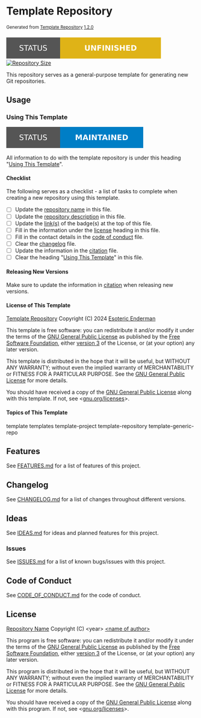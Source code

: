 # Template Repository

<sup>Generated from [Template Repository](https://github.com/esoterictemplates/template-repository) [1.2.0](https://github.com/esoterictemplates/template-repository/tree/1.2.0)</sup>

[![Project Status: Unfinished](./.assets/images/badges/status/unfinished.svg)](./) [![Repository Size](https://img.shields.io/github/repo-size/esoterictemplates/template-repository?style=for-the-badge&logo=github&label=Repository%20size)](./)

This repository serves as a general-purpose template for generating new Git repositories.

## Usage

### Using This Template

[![Project Status: Maintained](./.assets/images/badges/status/maintained.svg)](./)

All information to do with the template repository is under this heading "[Using This Template](#using-this-template)".

#### Checklist

The following serves as a checklist - a list of tasks to complete when creating a new repository using this template.

- [ ] Update the [repository name](#template-repository) in this file.
- [ ] Update the [repository description](#template-repository) in this file.
- [ ] Update the [link(s)](#template-repository) of the badge(s) at the top of this file.
- [ ] Fill in the information under the [license](#license) heading in this file.
- [ ] Fill in the contact details in the [code of conduct](./CODE_OF_CONDUCT.md) file.
- [ ] Clear the [changelog](./CHANGELOG.md) file.
- [ ] Update the information in the [citation](./CITATION.cff) file.
- [ ] Clear the heading "[Using This Template](#using-this-template)" in this file.

#### Releasing New Versions

Make sure to update the information in [citation](./CITATION.cff) when releasing new versions.

#### License of This Template

[Template Repository](https://github.com/esoterictemplates/template-repository) Copyright (C) 2024 [Esoteric Enderman](https://enderman.dev)

This template is free software: you can redistribute it and/or modify it under the terms of the [GNU General Public License](./LICENSE) as published by the [Free Software Foundation](https://www.fsf.org/), either [version 3](./LICENSE) of the License, or (at your option) any later version.

This template is distributed in the hope that it will be useful, but WITHOUT ANY WARRANTY; without even the implied warranty of MERCHANTABILITY or FITNESS FOR A PARTICULAR PURPOSE. See the [GNU General Public License](./LICENSE) for more details.

You should have received a copy of the [GNU General Public License](./LICENSE) along with this template. If not, see <[gnu.org/licenses](https://www.gnu.org/licenses/)>.

#### Topics of This Template

template templates template-project template-repository template-generic-repo

## Features

See [FEATURES.md](./FEATURES.md) for a list of features of this project.

## Changelog

See [CHANGELOG.md](./CHANGELOG.md) for a list of changes throughout different versions.

## Ideas

See [IDEAS.md](./IDEAS.md) for ideas and planned features for this project.

### Issues

See [ISSUES.md](./ISSUES.md) for a list of known bugs/issues with this project.

## Code of Conduct

See [CODE_OF_CONDUCT.md](./CODE_OF_CONDUCT.md) for the code of conduct.

## License

[Repository Name](./) Copyright (C) \<year> [\<name of author>](https://author.xyz)

This program is free software: you can redistribute it and/or modify it under the terms of the [GNU General Public License](./LICENSE) as published by the [Free Software Foundation](https://www.fsf.org/), either [version 3](./LICENSE) of the License, or (at your option) any later version.

This program is distributed in the hope that it will be useful, but WITHOUT ANY WARRANTY; without even the implied warranty of MERCHANTABILITY or FITNESS FOR A PARTICULAR PURPOSE. See the [GNU General Public License](./LICENSE) for more details.

You should have received a copy of the [GNU General Public License](./LICENSE) along with this program. If not, see <[gnu.org/licenses](https://www.gnu.org/licenses/)>.
